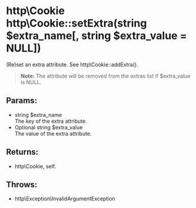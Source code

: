 # http\Cookie http\Cookie::setExtra(string $extra_name[, string $extra_value = NULL])

(Re)set an extra attribute.
See http\Cookie::addExtra().

> **Note:** The attribute will be removed from the extras list if $extra_value is NULL.

## Params:

* string $extra_name  
  The key of the extra attribute.
* Optional string $extra_value  
  The value of the extra attribute.

## Returns:

* http\Cookie, self.

## Throws:

* http\Exception\InvalidArgumentException
